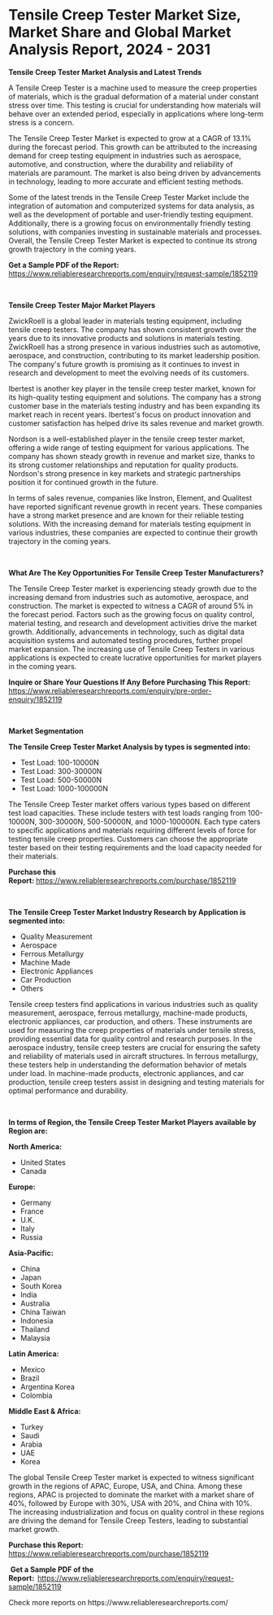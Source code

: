 <p><h1>Tensile Creep Tester Market Size, Market Share and Global Market Analysis Report, 2024 - 2031</h1></p><p><strong>Tensile Creep Tester Market Analysis and Latest Trends</strong></p>
<p><p>A Tensile Creep Tester is a machine used to measure the creep properties of materials, which is the gradual deformation of a material under constant stress over time. This testing is crucial for understanding how materials will behave over an extended period, especially in applications where long-term stress is a concern.</p><p>The Tensile Creep Tester Market is expected to grow at a CAGR of 13.1% during the forecast period. This growth can be attributed to the increasing demand for creep testing equipment in industries such as aerospace, automotive, and construction, where the durability and reliability of materials are paramount. The market is also being driven by advancements in technology, leading to more accurate and efficient testing methods.</p><p>Some of the latest trends in the Tensile Creep Tester Market include the integration of automation and computerized systems for data analysis, as well as the development of portable and user-friendly testing equipment. Additionally, there is a growing focus on environmentally friendly testing solutions, with companies investing in sustainable materials and processes. Overall, the Tensile Creep Tester Market is expected to continue its strong growth trajectory in the coming years.</p></p>
<p><strong>Get a Sample PDF of the Report:&nbsp;</strong> <a href="https://www.reliableresearchreports.com/enquiry/request-sample/1852119">https://www.reliableresearchreports.com/enquiry/request-sample/1852119</a></p>
<p>&nbsp;</p>
<p><strong>Tensile Creep Tester Major Market Players</strong></p>
<p><p>ZwickRoell is a global leader in materials testing equipment, including tensile creep testers. The company has shown consistent growth over the years due to its innovative products and solutions in materials testing. ZwickRoell has a strong presence in various industries such as automotive, aerospace, and construction, contributing to its market leadership position. The company's future growth is promising as it continues to invest in research and development to meet the evolving needs of its customers.</p><p>Ibertest is another key player in the tensile creep tester market, known for its high-quality testing equipment and solutions. The company has a strong customer base in the materials testing industry and has been expanding its market reach in recent years. Ibertest's focus on product innovation and customer satisfaction has helped drive its sales revenue and market growth.</p><p>Nordson is a well-established player in the tensile creep tester market, offering a wide range of testing equipment for various applications. The company has shown steady growth in revenue and market size, thanks to its strong customer relationships and reputation for quality products. Nordson's strong presence in key markets and strategic partnerships position it for continued growth in the future.</p><p>In terms of sales revenue, companies like Instron, Element, and Qualitest have reported significant revenue growth in recent years. These companies have a strong market presence and are known for their reliable testing solutions. With the increasing demand for materials testing equipment in various industries, these companies are expected to continue their growth trajectory in the coming years.</p></p>
<p>&nbsp;</p>
<p><strong>What Are The Key Opportunities For Tensile Creep Tester Manufacturers?</strong></p>
<p><p>The Tensile Creep Tester market is experiencing steady growth due to the increasing demand from industries such as automotive, aerospace, and construction. The market is expected to witness a CAGR of around 5% in the forecast period. Factors such as the growing focus on quality control, material testing, and research and development activities drive the market growth. Additionally, advancements in technology, such as digital data acquisition systems and automated testing procedures, further propel market expansion. The increasing use of Tensile Creep Testers in various applications is expected to create lucrative opportunities for market players in the coming years.</p></p>
<p><strong>Inquire or Share Your Questions If Any Before Purchasing This Report:</strong> <a href="https://www.reliableresearchreports.com/enquiry/pre-order-enquiry/1852119">https://www.reliableresearchreports.com/enquiry/pre-order-enquiry/1852119</a></p>
<p>&nbsp;</p>
<p><strong>Market Segmentation</strong></p>
<p><strong>The Tensile Creep Tester Market Analysis by types is segmented into:</strong></p>
<p><ul><li>Test Load: 100-10000N</li><li>Test Load: 300-30000N</li><li>Test Load: 500-50000N</li><li>Test Load: 1000-100000N</li></ul></p>
<p><p>The Tensile Creep Tester market offers various types based on different test load capacities. These include testers with test loads ranging from 100-10000N, 300-30000N, 500-50000N, and 1000-100000N. Each type caters to specific applications and materials requiring different levels of force for testing tensile creep properties. Customers can choose the appropriate tester based on their testing requirements and the load capacity needed for their materials.</p></p>
<p><strong>Purchase this Report:&nbsp;</strong><a href="https://www.reliableresearchreports.com/purchase/1852119">https://www.reliableresearchreports.com/purchase/1852119</a></p>
<p>&nbsp;</p>
<p><strong>The Tensile Creep Tester Market Industry Research by Application is segmented into:</strong></p>
<p><ul><li>Quality Measurement</li><li>Aerospace</li><li>Ferrous Metallurgy</li><li>Machine Made</li><li>Electronic Appliances</li><li>Car Production</li><li>Others</li></ul></p>
<p><p>Tensile creep testers find applications in various industries such as quality measurement, aerospace, ferrous metallurgy, machine-made products, electronic appliances, car production, and others. These instruments are used for measuring the creep properties of materials under tensile stress, providing essential data for quality control and research purposes. In the aerospace industry, tensile creep testers are crucial for ensuring the safety and reliability of materials used in aircraft structures. In ferrous metallurgy, these testers help in understanding the deformation behavior of metals under load. In machine-made products, electronic appliances, and car production, tensile creep testers assist in designing and testing materials for optimal performance and durability.</p></p>
<p>&nbsp;</p>
<p><strong>In terms of Region, the Tensile Creep Tester Market Players available by Region are:</strong></p>
<p>
    <p> <strong> North America: </strong>
        <ul>
            <li>United States</li>
            <li>Canada</li>
        </ul>
        </p> 
    <p> <strong> Europe: </strong>
        <ul>
            <li>Germany</li>
            <li>France</li>
            <li>U.K.</li>
            <li>Italy</li>
            <li>Russia</li>
        </ul>
        </p> 
    <p> <strong> Asia-Pacific: </strong>
        <ul>
            <li>China</li>
            <li>Japan</li>
            <li>South Korea</li>
            <li>India</li>
            <li>Australia</li>
            <li>China Taiwan</li>
            <li>Indonesia</li>
            <li>Thailand</li>
            <li>Malaysia</li>
        </ul>
        </p> 
    <p> <strong> Latin America: </strong>
        <ul>
            <li>Mexico</li>
            <li>Brazil</li>
            <li>Argentina Korea</li>
            <li>Colombia</li>
        </ul>
        </p> 
    <p> <strong> Middle East & Africa: </strong>
        <ul>
            <li>Turkey</li>
            <li>Saudi</li>
            <li>Arabia</li>
            <li>UAE</li>
            <li>Korea</li>
        </ul>
    </p>
    </p>
<p><p>The global Tensile Creep Tester market is expected to witness significant growth in the regions of APAC, Europe, USA, and China. Among these regions, APAC is projected to dominate the market with a market share of 40%, followed by Europe with 30%, USA with 20%, and China with 10%. The increasing industrialization and focus on quality control in these regions are driving the demand for Tensile Creep Testers, leading to substantial market growth.</p></p>
<p><strong>Purchase this Report: </strong><a href="https://www.reliableresearchreports.com/purchase/1852119">https://www.reliableresearchreports.com/purchase/1852119</a></p>
<p>&nbsp;<strong>Get a Sample PDF of the Report:&nbsp;&nbsp;</strong><a href="https://www.reliableresearchreports.com/enquiry/request-sample/1852119">https://www.reliableresearchreports.com/enquiry/request-sample/1852119</a></p>
<p><strong></strong></p>
<p>Check more reports on https://www.reliableresearchreports.com/</p>